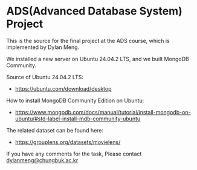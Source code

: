 # ADS(Advanced Database System) Project
This is the source for the final project at the ADS course, which is implemented by Dylan Meng.

We installed a new server on Ubuntu 24.04.2 LTS, and we built MongoDB Community.

Source of Ubuntu 24.04.2 LTS:
  - https://ubuntu.com/download/desktop

How to install MongoDB Community Edition on Ubuntu:
 - https://www.mongodb.com/docs/manual/tutorial/install-mongodb-on-ubuntu/#std-label-install-mdb-community-ubuntu
   
The related dataset can be found here: 
 - https://grouplens.org/datasets/movielens/

If you have any comments for the task, 
  Please contact dylanmeng@chungbuk.ac.kr
